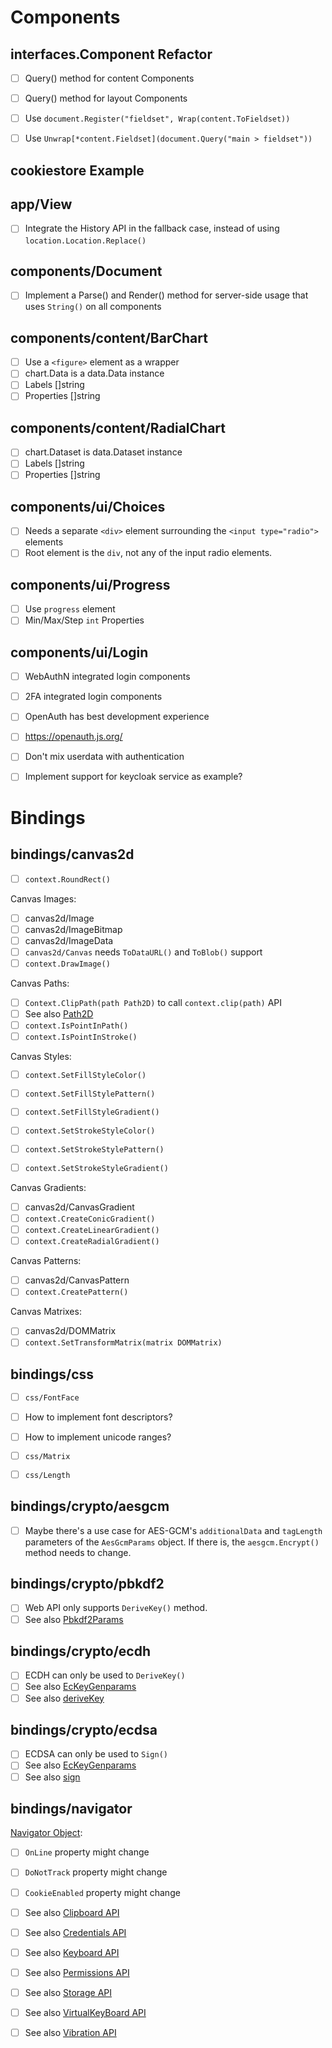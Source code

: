 
# Components

## interfaces.Component Refactor

- [ ] Query() method for content Components
- [ ] Query() method for layout Components

- [ ] Use `document.Register("fieldset", Wrap(content.ToFieldset))`
- [ ] Use `Unwrap[*content.Fieldset](document.Query("main > fieldset"))`

## cookiestore Example

## app/View

- [ ] Integrate the History API in the fallback case, instead of using `location.Location.Replace()`

## components/Document

- [ ] Implement a Parse() and Render() method for server-side usage that uses `String()` on all components

## components/content/BarChart

- [ ] Use a `<figure>` element as a wrapper
- [ ] chart.Data is a data.Data instance
- [ ] Labels []string
- [ ] Properties []string

## components/content/RadialChart

- [ ] chart.Dataset is data.Dataset instance
- [ ] Labels []string
- [ ] Properties []string

## components/ui/Choices

- [ ] Needs a separate `<div>` element surrounding the `<input type="radio">` elements
- [ ] Root element is the `div`, not any of the input radio elements.

## components/ui/Progress

- [ ] Use `progress` element
- [ ] Min/Max/Step `int` Properties

## components/ui/Login

- [ ] WebAuthN integrated login components
- [ ] 2FA integrated login components
- [ ] OpenAuth has best development experience
- [ ] https://openauth.js.org/
- [ ] Don't mix userdata with authentication
- [ ] Implement support for keycloak service as example?


# Bindings

## bindings/canvas2d

- [ ] `context.RoundRect()`

Canvas Images:

- [ ] canvas2d/Image
- [ ] canvas2d/ImageBitmap
- [ ] canvas2d/ImageData
- [ ] `canvas2d/Canvas` needs `ToDataURL()` and `ToBlob()` support
- [ ] `context.DrawImage()`

Canvas Paths:

- [ ] `Context.ClipPath(path Path2D)` to call `context.clip(path)` API
- [ ] See also [Path2D](https://developer.mozilla.org/en-US/docs/Web/API/Path2D)
- [ ] `context.IsPointInPath()`
- [ ] `context.IsPointInStroke()`

Canvas Styles:

- [ ] `context.SetFillStyleColor()`
- [ ] `context.SetFillStylePattern()`
- [ ] `context.SetFillStyleGradient()`

- [ ] `context.SetStrokeStyleColor()`
- [ ] `context.SetStrokeStylePattern()`
- [ ] `context.SetStrokeStyleGradient()`

Canvas Gradients:

- [ ] canvas2d/CanvasGradient
- [ ] `context.CreateConicGradient()`
- [ ] `context.CreateLinearGradient()`
- [ ] `context.CreateRadialGradient()`

Canvas Patterns:

- [ ] canvas2d/CanvasPattern
- [ ] `context.CreatePattern()`

Canvas Matrixes:

- [ ] canvas2d/DOMMatrix
- [ ] `context.SetTransformMatrix(matrix DOMMatrix)`

## bindings/css

- [ ] `css/FontFace`
- [ ] How to implement font descriptors?
- [ ] How to implement unicode ranges?

- [ ] `css/Matrix`
- [ ] `css/Length`

## bindings/crypto/aesgcm

- [ ] Maybe there's a use case for AES-GCM's `additionalData` and `tagLength` parameters of
      the `AesGcmParams` object. If there is, the `aesgcm.Encrypt()` method needs to change.

## bindings/crypto/pbkdf2

- [ ] Web API only supports `DeriveKey()` method.
- [ ] See also [Pbkdf2Params](https://developer.mozilla.org/en-US/docs/Web/API/Pbkdf2Params)

## bindings/crypto/ecdh

- [ ] ECDH can only be used to `DeriveKey()`
- [ ] See also [EcKeyGenparams](https://developer.mozilla.org/en-US/docs/Web/API/EcKeyGenParams)
- [ ] See also [deriveKey](https://developer.mozilla.org/en-US/docs/Web/API/SubtleCrypto/deriveKey)

## bindings/crypto/ecdsa

- [ ] ECDSA can only be used to `Sign()`
- [ ] See also [EcKeyGenparams](https://developer.mozilla.org/en-US/docs/Web/API/EcKeyGenParams)
- [ ] See also [sign](https://developer.mozilla.org/en-US/docs/Web/API/SubtleCrypto/sign)

## bindings/navigator

[Navigator Object](https://html.spec.whatwg.org/multipage/system-state.html#the-navigator-object):

- [ ] `OnLine` property might change
- [ ] `DoNotTrack` property might change
- [ ] `CookieEnabled` property might change
- [ ] See also [Clipboard API](https://developer.mozilla.org/en-US/docs/Web/API/Navigator/clipboard)
- [ ] See also [Credentials API](https://developer.mozilla.org/en-US/docs/Web/API/Navigator/credentials)
- [ ] See also [Keyboard API](https://developer.mozilla.org/en-US/docs/Web/API/Navigator/keyboard)
- [ ] See also [Permissions API](https://developer.mozilla.org/en-US/docs/Web/API/Navigator/permissions)
- [ ] See also [Storage API](https://developer.mozilla.org/en-US/docs/Web/API/Navigator/storage)
- [ ] See also [VirtualKeyBoard API](https://developer.mozilla.org/en-US/docs/Web/API/Navigator/virtualKeyboard)
- [ ] See also [Vibration API](https://developer.mozilla.org/en-US/docs/Web/API/Navigator/vibrate)

